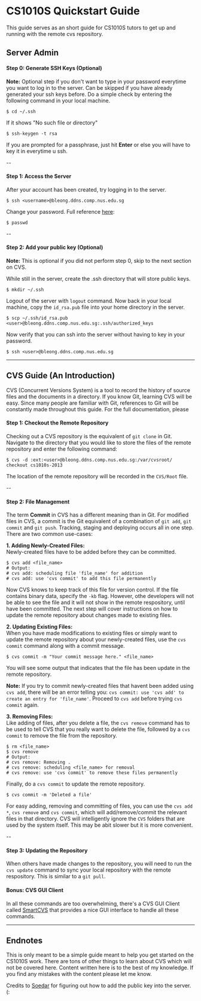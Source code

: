CS1010S Quickstart Guide
==

This guide serves as an short guide for CS1010S tutors to get up and running with the remote cvs repository.

## Server Admin

#### Step 0: Generate SSH Keys (Optional)

**Note:** Optional step if you don't want to type in your password everytime you want to log in to the server. Can be skipped if you have already generated your ssh keys before. Do a simple check by entering the following command in your local machine.

    $ cd ~/.ssh

If it shows "No such file or directory"

    $ ssh-keygen -t rsa

If you are prompted for a passphrase, just hit **Enter** or else you will have to key it in everytime u ssh.

--
#### Step 1: Access the Server
After your account has been created, try logging in to the server.
    
    $ ssh <username>@bleong.ddns.comp.nus.edu.sg

Change your password. Full reference [here](http://www.cyberciti.biz/faq/linux-set-change-password-how-to/):

    $ passwd
  
--  
#### Step 2: Add your public key (Optional)
**Note:** This is optional if you did not perform step 0, skip to the next section on CVS.

While still in the server, create the .ssh directory that will store public keys.

    $ mkdir ~/.ssh
    
Logout of the server with `logout` command. Now back in your local machine, copy the `id_rsa.pub` file into your home directory in the server.

    $ scp ~/.ssh/id_rsa.pub <user>@bleong.ddns.comp.nus.edu.sg:.ssh/authorized_keys

Now verify that you can ssh into the server without having to key in your password.

    $ ssh <user>@bleong.ddns.comp.nus.edu.sg
  
***

## CVS Guide (An Introduction)

CVS (Concurrent Versions System) is a tool to record the history of source files and the documents in a directory. If you know Git, learning CVS will be easy. Since many people are familiar with Git, references to Git will be constantly made throughout this guide. For the full documentation, please 

#### Step 1: Checkout the Remote Repository

Checking out a CVS repository is the equivalent of `git clone` in Git. Navigate to the directory that you would like to store the files of the remote repository and enter the following command:

    $ cvs -d :ext:<user>@bleong.ddns.comp.nus.edu.sg:/var/cvsroot/ checkout cs1010s-2013

The location of the remote repository will be recorded in the `CVS/Root` file.

--
#### Step 2: File Management

The term **Commit** in CVS has a different meaning than in Git. For modified files in CVS, a commit is the Git equivalent of a combination of `git add`, `git commit` and `git push`. Tracking, staging and deploying occurs all in one step. There are two common use-cases:

**1. Adding Newly-Created Files:**  
Newly-created files have to be added before they can be committed.

    $ cvs add <file_name>
    # Output:
    # cvs add: scheduling file 'file_name' for addition
    # cvs add: use 'cvs commit' to add this file permanently
  
Now CVS knows to keep track of this file for version control. If the file contains binary data, specify the `-kb` flag. However, othe developers will not be able to see the file and it will not show in the remote respository, until have been committed. The next step will cover instructions on how to update the remote repository about changes made to existing files.  
  
**2. Updating Existing Files:**  
When you have made modifications to existing files or simply want to update the remote repository about your newly-created files, use the `cvs commit` command along with a commit message.

    $ cvs commit -m "Your commit message here." <file_name>
    
You will see some output that indicates that the file has been update in the remote repository.  

**Note:** If you try to commit newly-created files that havent been added using `cvs add`, there will be an error telling you: `cvs commit: use 'cvs add' to create an entry for 'file_name'`. Proceed to `cvs add` before trying `cvs commit` again.  

**3. Removing Files:**  
Like adding of files, after you delete a file, the `cvs remove` command has to be used to tell CVS that you really want to delete the file, followed by a `cvs commit` to remove the file from the repository.

    $ rm <file_name>
    $ cvs remove
    # Output:
    # cvs remove: Removing .
    # cvs remove: scheduling <file_name> for removal
    # cvs remove: use 'cvs commit' to remove these files permanently

Finally, do a `cvs commit` to update the remote repository.

    $ cvs commit -m 'Deleted a file'

For easy adding, removing and committing of files, you can use the `cvs add *`, `cvs remove` and `cvs commit`, which will add/remove/commit the relevant files in that directory. CVS will intelligently ignore the `CVS` folders that are used by the system itself. This may be abit slower but it is more convenient.

--
#### Step 3: Updating the Repository

When others have made changes to the repository, you will need to run the `cvs update` command to sync your local repository with the remote respository. This is similar to a `git pull`.


#### Bonus: CVS GUI Client

In all these commands are too overwhelming, there's a CVS GUI Client called [SmartCVS](http://www.syntevo.com/smartcvs/) that provides a nice GUI interface to handle all these commands.

***

## Endnotes

This is only meant to be a simple guide meant to help you get started on the CS1010S work. There are tons of other things to learn about CVS which will not be covered here. Content written here is to the best of my knowledge. If you find any mistakes with the content please let me know.

Credits to [Soedar](https://github.com/soedar) for figuring out how to add the public key into the server. (:
